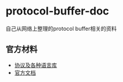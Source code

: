 # protocol-buffer-doc

自己从网络上整理的protocol buffer相关的资料


## 官方材料
* [协议及各种语言库](https://github.com/google/protobuf)
* [官方文档](https://developers.google.com/protocol-buffers/docs/overview)
